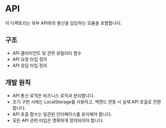 # API

이 디렉토리는 외부 API와의 통신을 담당하는 모듈을 포함합니다.

## 구조

- API 클라이언트 및 관련 유틸리티 함수
- API 요청 타입 정의
- API 응답 타입 정의

## 개발 원칙

- API 통신 로직은 비즈니스 로직과 분리합니다.
- 초기 구현 시에는 LocalStorage를 사용하고, 백엔드 연동 시 실제 API 호출로 전환합니다.
- API 호출 함수는 일관된 인터페이스를 유지해야 합니다.
- 모든 API 관련 타입은 명확하게 정의되어야 합니다.
